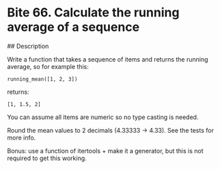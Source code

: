 # Bite 66. Calculate the running average of a sequence

## Description

Write a function that takes a sequence of items and returns the running average, so for example this:

```running_mean([1, 2, 3])```

returns:

```[1, 1.5, 2]```

You can assume all items are numeric so no type casting is needed.

Round the mean values to 2 decimals (4.33333 -> 4.33). See the tests for more info.

Bonus: use a function of itertools + make it a generator, but this is not required to get this working.